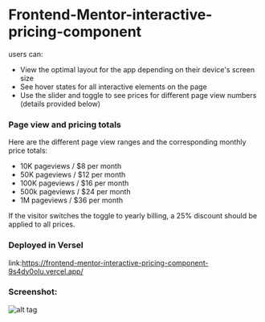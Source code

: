 # Frontend-Mentor-interactive-pricing-component


users can:

- View the optimal layout for the app depending on their device's screen size
- See hover states for all interactive elements on the page
- Use the slider and toggle to see prices for different page view numbers (details provided below)


### Page view and pricing totals

Here are the different page view ranges and the corresponding monthly price totals:

- 10K pageviews / $8 per month
- 50K pageviews / $12 per month
- 100K pageviews / $16 per month
- 500k pageviews / $24 per month
- 1M pageviews / $36 per month

If the visitor switches the toggle to yearly billing, a 25% discount should be applied to all prices.


### Deployed in Versel
link:https://frontend-mentor-interactive-pricing-component-9s4dy0olu.vercel.app/

### Screenshot:

![alt tag](https://user-images.githubusercontent.com/54238354/107497127-2ee75880-6bb8-11eb-92e0-06ce43d11175.png
)



